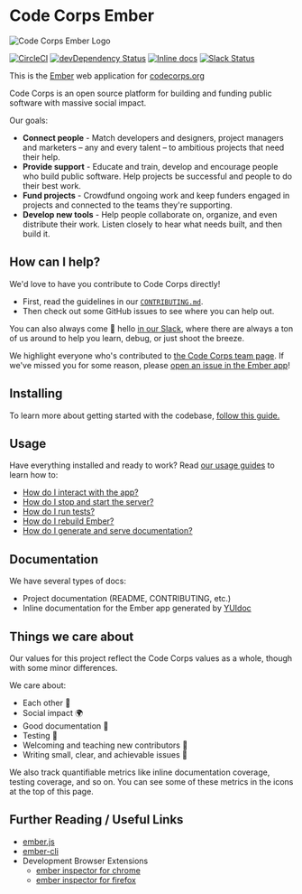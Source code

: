 # Code Corps Ember

![Code Corps Ember Logo](https://d3pgew4wbk2vb1.cloudfront.net/images/github/code-corps-ember.png)

[![CircleCI](https://circleci.com/gh/code-corps/code-corps-ember.svg?style=shield)](https://circleci.com/gh/code-corps/code-corps-ember) [![devDependency Status](https://david-dm.org/code-corps/code-corps-ember/dev-status.svg)](https://david-dm.org/code-corps/code-corps-ember#info=devDependencies) [![Inline docs](http://inch-ci.org/github/code-corps/code-corps-ember.svg?branch=develop&style=shields)](http://inch-ci.org/github/code-corps/code-corps-ember) [![Slack Status](http://slack.codecorps.org/badge.svg)](http://slack.codecorps.org)

This is the [Ember](http://emberjs.com) web application for [codecorps.org](https://codecorps.org)

Code Corps is an open source platform for building and funding public software with massive social impact.

Our goals:

- **Connect people** - Match developers and designers, project managers and marketers – any and every talent – to ambitious projects that need their help.
- **Provide support** - Educate and train, develop and encourage people who build public software. Help projects be successful and people to do their best work.
- **Fund projects** - Crowdfund ongoing work and keep funders engaged in projects and connected to the teams they're supporting.
- **Develop new tools** - Help people collaborate on, organize, and even distribute their work. Listen closely to hear what needs built, and then build it.

## How can I help?

We'd love to have you contribute to Code Corps directly!

- First, read the guidelines in our [`CONTRIBUTING.md`](.github/CONTRIBUTING.md).
- Then check out some GitHub issues to see where you can help out.

You can also always come :wave: hello [in our Slack](http://slack.codecorps.org), where there are always a ton of us around to help you learn, debug, or just shoot the breeze.

We highlight everyone who's contributed to [the Code Corps team page](https://www.codecorps.org/team). If we've missed you for some reason, please [open an issue in the Ember app](https://github.com/code-corps/code-corps-ember/issues/new)!

## Installing

To learn more about getting started with the codebase, [follow this guide.](docs/INSTALLING.md)

## Usage

Have everything installed and ready to work? Read [our usage guides](docs/USAGE.md) to learn how to:

- [How do I interact with the app?](docs/USAGE.md#interacting-with-the-app)
- [How do I stop and start the server?](docs/USAGE.md#stopping-and-starting-the-server)
- [How do I run tests?](docs/USAGE.md#running-tests)
- [How do I rebuild Ember?](docs/USAGE.md#rebuilding-ember)
- [How do I generate and serve documentation?](docs/USAGE.md#generating-documentation)

## Documentation

We have several types of docs:

- Project documentation (README, CONTRIBUTING, etc.)
- Inline documentation for the Ember app generated by [YUIdoc](https://yui.github.io/yuidoc)

<!-- Want to improve the documentation? [Get started here.](.github/CONTRIBUTING.md#what-kind-of-documentation-are-you-writing) -->

## Things we care about

Our values for this project reflect the Code Corps values as a whole, though with some minor differences.

We care about:

- Each other :raised_hands:
- Social impact :earth_africa:
- Good documentation :memo:
- Testing :microscope:
- Welcoming and teaching new contributors :wave:
- Writing small, clear, and achievable issues :dart:

We also track quantifiable metrics like inline documentation coverage, testing coverage, and so on. You can see some of these metrics in the icons at the top of this page.

## Further Reading / Useful Links

* [ember.js](http://emberjs.com/)
* [ember-cli](http://www.ember-cli.com/)
* Development Browser Extensions
  * [ember inspector for chrome](https://chrome.google.com/webstore/detail/ember-inspector/bmdblncegkenkacieihfhpjfppoconhi)
  * [ember inspector for firefox](https://addons.mozilla.org/en-US/firefox/addon/ember-inspector/)

